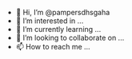 - 👋 Hi, I’m @pampersdhsgaha
- 👀 I’m interested in ...
- 🌱 I’m currently learning ...
- 💞️ I’m looking to collaborate on ...
- 📫 How to reach me ...

<!---
pampersdhsgaha/pampersdhsgaha is a ✨ special ✨ repository because its `README.md` (this file) appears on your GitHub profile.
You can click the Preview link to take a look at your changes.
--->
